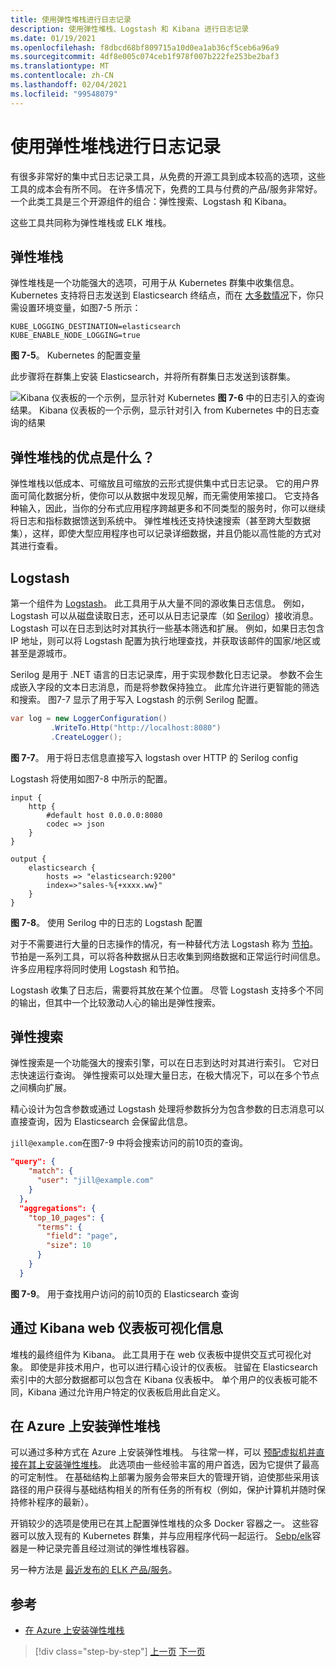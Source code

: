 ```yaml
---
title: 使用弹性堆栈进行日志记录
description: 使用弹性堆栈、Logstash 和 Kibana 进行日志记录
ms.date: 01/19/2021
ms.openlocfilehash: f8dbcd68bf809715a10d0ea1ab36cf5ceb6a96a9
ms.sourcegitcommit: 4df8e005c074ceb1f978f007b222fe253be2baf3
ms.translationtype: MT
ms.contentlocale: zh-CN
ms.lasthandoff: 02/04/2021
ms.locfileid: "99548079"
---
```

# <a name="logging-with-elastic-stack"></a>使用弹性堆栈进行日志记录

有很多非常好的集中式日志记录工具，从免费的开源工具到成本较高的选项，这些工具的成本会有所不同。 在许多情况下，免费的工具与付费的产品/服务非常好。 一个此类工具是三个开源组件的组合：弹性搜索、Logstash 和 Kibana。

这些工具共同称为弹性堆栈或 ELK 堆栈。

## <a name="elastic-stack"></a>弹性堆栈

弹性堆栈是一个功能强大的选项，可用于从 Kubernetes 群集中收集信息。 Kubernetes 支持将日志发送到 Elasticsearch 终结点，而在 [大多数情况](https://v1-19.docs.kubernetes.io/docs/tasks/debug-application-cluster/logging-elasticsearch-kibana/)下，你只需设置环境变量，如图7-5 所示：

```kubernetes
KUBE_LOGGING_DESTINATION=elasticsearch
KUBE_ENABLE_NODE_LOGGING=true
```

**图 7-5**。 Kubernetes 的配置变量

此步骤将在群集上安装 Elasticsearch，并将所有群集日志发送到该群集。

![Kibana 仪表板的一个示例，显示针对 Kubernetes ](./media/kibana-dashboard.png)
 **图 7-6** 中的日志引入的查询结果。 Kibana 仪表板的一个示例，显示针对引入 from Kubernetes 中的日志查询的结果

## <a name="what-are-the-advantages-of-elastic-stack"></a>弹性堆栈的优点是什么？

弹性堆栈以低成本、可缩放且可缩放的云形式提供集中式日志记录。 它的用户界面可简化数据分析，使你可以从数据中发现见解，而无需使用笨接口。 它支持各种输入，因此，当你的分布式应用程序跨越更多和不同类型的服务时，你可以继续将日志和指标数据馈送到系统中。 弹性堆栈还支持快速搜索（甚至跨大型数据集），这样，即使大型应用程序也可以记录详细数据，并且仍能以高性能的方式对其进行查看。

## <a name="logstash"></a>Logstash

第一个组件为 [Logstash](https://www.elastic.co/products/logstash)。 此工具用于从大量不同的源收集日志信息。 例如，Logstash 可以从磁盘读取日志，还可以从日志记录库（如 [Serilog](https://serilog.net/)）接收消息。 Logstash 可以在日志到达时对其执行一些基本筛选和扩展。 例如，如果日志包含 IP 地址，则可以将 Logstash 配置为执行地理查找，并获取该邮件的国家/地区或甚至是源城市。

Serilog 是用于 .NET 语言的日志记录库，用于实现参数化日志记录。 参数不会生成嵌入字段的文本日志消息，而是将参数保持独立。 此库允许进行更智能的筛选和搜索。 图7-7 显示了用于写入 Logstash 的示例 Serilog 配置。

```csharp
var log = new LoggerConfiguration()
         .WriteTo.Http("http://localhost:8080")
         .CreateLogger();
```

**图 7-7**。 用于将日志信息直接写入 logstash over HTTP 的 Serilog config

Logstash 将使用如图7-8 中所示的配置。

```
input {
    http {
        #default host 0.0.0.0:8080
        codec => json
    }
}

output {
    elasticsearch {
        hosts => "elasticsearch:9200"
        index=>"sales-%{+xxxx.ww}"
    }
}
```

**图 7-8**。 使用 Serilog 中的日志的 Logstash 配置

对于不需要进行大量的日志操作的情况，有一种替代方法 Logstash 称为 [节拍](https://www.elastic.co/products/beats)。 节拍是一系列工具，可以将各种数据从日志收集到网络数据和正常运行时间信息。 许多应用程序将同时使用 Logstash 和节拍。

Logstash 收集了日志后，需要将其放在某个位置。 尽管 Logstash 支持多个不同的输出，但其中一个比较激动人心的输出是弹性搜索。

## <a name="elastic-search"></a>弹性搜索

弹性搜索是一个功能强大的搜索引擎，可以在日志到达时对其进行索引。 它对日志快速运行查询。 弹性搜索可以处理大量日志，在极大情况下，可以在多个节点之间横向扩展。

精心设计为包含参数或通过 Logstash 处理将参数拆分为包含参数的日志消息可以直接查询，因为 Elasticsearch 会保留此信息。

`jill@example.com`在图7-9 中将会搜索访问的前10页的查询。

```json
"query": {
    "match": {
      "user": "jill@example.com"
    }
  },
  "aggregations": {
    "top_10_pages": {
      "terms": {
        "field": "page",
        "size": 10
      }
    }
  }
```

**图 7-9**。 用于查找用户访问的前10页的 Elasticsearch 查询

## <a name="visualizing-information-with-kibana-web-dashboards"></a>通过 Kibana web 仪表板可视化信息

堆栈的最终组件为 Kibana。 此工具用于在 web 仪表板中提供交互式可视化对象。 即使是非技术用户，也可以进行精心设计的仪表板。 驻留在 Elasticsearch 索引中的大部分数据都可以包含在 Kibana 仪表板中。 单个用户的仪表板可能不同，Kibana 通过允许用户特定的仪表板启用此自定义。

## <a name="installing-elastic-stack-on-azure"></a>在 Azure 上安装弹性堆栈

可以通过多种方式在 Azure 上安装弹性堆栈。 与往常一样，可以 [预配虚拟机并直接在其上安装弹性堆栈](/azure/virtual-machines/linux/tutorial-elasticsearch)。 此选项由一些经验丰富的用户首选，因为它提供了最高的可定制性。 在基础结构上部署为服务会带来巨大的管理开销，迫使那些采用该路径的用户获得与基础结构相关的所有任务的所有权（例如，保护计算机并随时保持修补程序的最新）。

开销较少的选项是使用已在其上配置弹性堆栈的众多 Docker 容器之一。 这些容器可以放入现有的 Kubernetes 群集，并与应用程序代码一起运行。 [Sebp/elk](https://elk-docker.readthedocs.io/)容器是一种记录完善且经过测试的弹性堆栈容器。

另一种方法是 [最近发布的 ELK 产品/服务](https://devops.com/logz-io-unveils-azure-open-source-elk-monitoring-solution/)。

## <a name="references"></a>参考

- [在 Azure 上安装弹性堆栈](/azure/virtual-machines/linux/tutorial-elasticsearch)

>[!div class="step-by-step"]
>[上一页](observability-patterns.md)
>[下一页](monitoring-azure-kubernetes.md)
